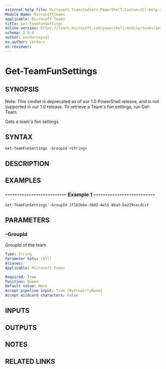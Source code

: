 ```yaml
---
external help file: Microsoft.TeamsCmdlets.PowerShell.Custom.dll-Help.xml
Module Name: MicrosoftTeams
applicable: Microsoft Teams
title: Get-TeamFunSettings
online version: https://learn.microsoft.com/powershell/module/teams/get-teamfunsettings
schema: 2.0.0
author: serdarsoysal
ms.author: serdars
ms.reviewer:
---
```


# Get-TeamFunSettings

## SYNOPSIS
Note: This cmdlet is deprecated as of our 1.0 PowerShell release, and is not supported in our 1.0 release.  To retrieve a Team's fun settings, run Get-Team.

Gets a team's fun settings.

## SYNTAX

```
Get-TeamFunSettings -GroupId <String>
```

## DESCRIPTION

## EXAMPLES

### --------------------------  Example 1  --------------------------
```
Get-TeamFunSettings -GroupId 2f162b0e-36d2-4e15-8ba3-ba229cecdccf
```

## PARAMETERS

### -GroupId
GroupId of the team

```yaml
Type: String
Parameter Sets: (All)
Aliases:
Applicable: Microsoft Teams

Required: True
Position: Named
Default value: None
Accept pipeline input: True (ByPropertyName)
Accept wildcard characters: False
```

## INPUTS

## OUTPUTS

## NOTES

## RELATED LINKS
